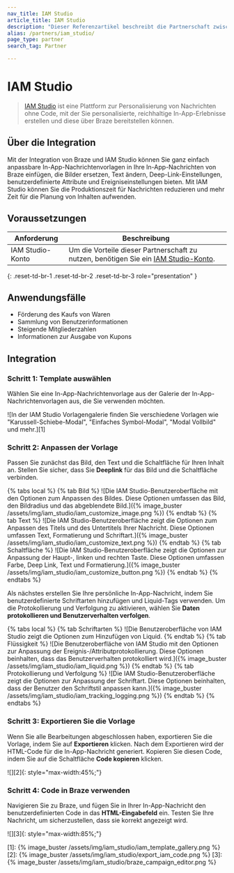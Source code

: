 ```yaml
---
nav_title: IAM Studio
article_title: IAM Studio
description: "Dieser Referenzartikel beschreibt die Partnerschaft zwischen Braze und IAM Studio, einer Plattform zur Personalisierung von Nachrichten, die es Ihnen ermöglicht, personalisierte, reichhaltige In-App-Erlebnisse zu erstellen und diese über Braze bereitzustellen."
alias: /partners/iam_studio/
page_type: partner
search_tag: Partner

---
```


# IAM Studio

> [IAM Studio](https://www.inappmessage.com) ist eine Plattform zur Personalisierung von Nachrichten ohne Code, mit der Sie personalisierte, reichhaltige In-App-Erlebnisse erstellen und diese über Braze bereitstellen können.



## Über die Integration

Mit der Integration von Braze und IAM Studio können Sie ganz einfach anpassbare In-App-Nachrichtenvorlagen in Ihre In-App-Nachrichten von Braze einfügen, die Bilder ersetzen, Text ändern, Deep-Link-Einstellungen, benutzerdefinierte Attribute und Ereigniseinstellungen bieten. Mit IAM Studio können Sie die Produktionszeit für Nachrichten reduzieren und mehr Zeit für die Planung von Inhalten aufwenden. 

## Voraussetzungen

| Anforderung | Beschreibung |
| ----------- | ----------- |
| IAM Studio-Konto | Um die Vorteile dieser Partnerschaft zu nutzen, benötigen Sie ein [IAM Studio-Konto](https://www.inappmessage.com/register). |
{: .reset-td-br-1 .reset-td-br-2 .reset-td-br-3 role="presentation" }

## Anwendungsfälle

- Förderung des Kaufs von Waren
- Sammlung von Benutzerinformationen
- Steigende Mitgliederzahlen
- Informationen zur Ausgabe von Kupons

## Integration

### Schritt 1: Template auswählen

Wählen Sie eine In-App-Nachrichtenvorlage aus der Galerie der In-App-Nachrichtenvorlagen aus, die Sie verwenden möchten.

![In der IAM Studio Vorlagengalerie finden Sie verschiedene Vorlagen wie "Karussell-Schiebe-Modal", "Einfaches Symbol-Modal", "Modal Vollbild" und mehr.][1]

### Schritt 2: Anpassen der Vorlage

Passen Sie zunächst das Bild, den Text und die Schaltfläche für Ihren Inhalt an. Stellen Sie sicher, dass Sie **Deeplink** für das Bild und die Schaltfläche verbinden.

{% tabs local %}
{% tab Bild %}
![Die IAM Studio-Benutzeroberfläche mit den Optionen zum Anpassen des Bildes. Diese Optionen umfassen das Bild, den Bildradius und das abgeblendete Bild.]({% image_buster /assets/img/iam_studio/iam_customize_image.png %})
{% endtab %}
{% tab Text %}
![Die IAM Studio-Benutzeroberfläche zeigt die Optionen zum Anpassen des Titels und des Untertitels Ihrer Nachricht. Diese Optionen umfassen Text, Formatierung und Schriftart.]({% image_buster /assets/img/iam_studio/iam_customize_text.png %})
{% endtab %}
{% tab Schaltfläche %}
![Die IAM Studio-Benutzeroberfläche zeigt die Optionen zur Anpassung der Haupt-, linken und rechten Taste. Diese Optionen umfassen Farbe, Deep Link, Text und Formatierung.]({% image_buster /assets/img/iam_studio/iam_customize_button.png %})
{% endtab %}
{% endtabs %}

Als nächstes erstellen Sie Ihre persönliche In-App-Nachricht, indem Sie benutzerdefinierte Schriftarten hinzufügen und Liquid-Tags verwenden. Um die Protokollierung und Verfolgung zu aktivieren, wählen Sie **Daten protokollieren und Benutzerverhalten verfolgen**.

{% tabs local %}
{% tab Schriftarten %}
![Die Benutzeroberfläche von IAM Studio zeigt die Optionen zum Hinzufügen von Liquid. 
{% endtab %}
{% tab Flüssigkeit %}
![Die Benutzeroberfläche von IAM Studio mit den Optionen zur Anpassung der Ereignis-/Attributprotokollierung. Diese Optionen beinhalten, dass das Benutzerverhalten protokolliert wird.]({% image_buster /assets/img/iam_studio/iam_liquid.png %})
{% endtab %}
{% tab Protokollierung und Verfolgung %}
![Die IAM Studio-Benutzeroberfläche zeigt die Optionen zur Anpassung der Schriftart. Diese Optionen beinhalten, dass der Benutzer den Schriftstil anpassen kann.]({% image_buster /assets/img/iam_studio/iam_tracking_logging.png  %})
{% endtab %}
{% endtabs %}

### Schritt 3: Exportieren Sie die Vorlage

Wenn Sie alle Bearbeitungen abgeschlossen haben, exportieren Sie die Vorlage, indem Sie auf **Exportieren** klicken. Nach dem Exportieren wird der HTML-Code für die In-App-Nachricht generiert. Kopieren Sie diesen Code, indem Sie auf die Schaltfläche **Code kopieren** klicken. 

![][2]{: style="max-width:45%;"}

### Schritt 4: Code in Braze verwenden 

Navigieren Sie zu Braze, und fügen Sie in Ihrer In-App-Nachricht den benutzerdefinierten Code in das **HTML-Eingabefeld** ein. Testen Sie Ihre Nachricht, um sicherzustellen, dass sie korrekt angezeigt wird.

![][3]{: style="max-width:85%;"}


[1]: {% image_buster /assets/img/iam_studio/iam_template_gallery.png %}
[2]: {% image_buster /assets/img/iam_studio/export_iam_code.png %}
[3]: {% image_buster /assets/img/iam_studio/braze_campaign_editor.png %}
